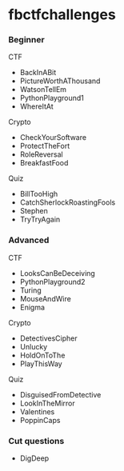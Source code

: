 # fbctfchallenges


### Beginner

CTF
- BackInABit
- PictureWorthAThousand
- WatsonTellEm
- PythonPlayground1
- WhereItAt

Crypto
- CheckYourSoftware
- ProtectTheFort
- RoleReversal
- BreakfastFood

Quiz
- BillTooHigh
- CatchSherlockRoastingFools
- Stephen
- TryTryAgain

### Advanced

CTF
- LooksCanBeDeceiving
- PythonPlayground2
- Turing
- MouseAndWire
- Enigma

Crypto
- DetectivesCipher
- Unlucky
- HoldOnToThe
- PlayThisWay

Quiz
- DisguisedFromDetective
- LookInTheMirror
- Valentines
- PoppinCaps

### Cut questions

- DigDeep